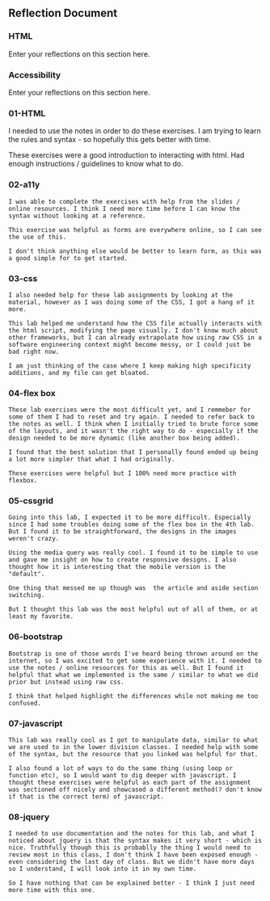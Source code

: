 ## Reflection Document

### HTML

Enter your reflections on this section here.

### Accessibility

Enter your reflections on this section here.

### 01-HTML
I needed to use the notes in order to do these exercises. I am trying to learn the rules and syntax - so hopefully this gets better with time.

These exercises were a good introduction to interacting with html. Had enough instructions / guidelines to know what to do.


### 02-a11y
    I was able to complete the exercises with help from the slides / online resources. I think I need more time before I can know the syntax without looking at a reference.

    This exercise was helpful as forms are everywhere online, so I can see the use of this.

    I don't think anything else would be better to learn form, as this was a good simple for to get started.

### 03-css
    I also needed help for these lab assignments by looking at the material, however as I was doing some of the CSS, I got a hang of it more.

    This lab helped me understand how the CSS file actually interacts with the html script, modifying the page visually. I don't know much about other frameworks, but I can already extrapolate how using raw CSS in a software engineering context might become messy, or I could just be bad right now. 

    I am just thinking of the case where I keep making high specificity additions, and my file can get bloated.

### 04-flex box
    These lab exercises were the most difficult yet, and I remmeber for some of them I had to reset and try again. I needed to refer back to the notes as well. I think when I initially tried to brute force some of the layouts, and it wasn't the right way to do - especially if the design needed to be more dynamic (like another box being added). 

    I found that the best solution that I personally found ended up being a lot more simpler that what I had originally.

    These exercises were helpful but I 100% need more practice with flexbox.

### 05-cssgrid
    Going into this lab, I expected it to be more difficult. Especially since I had some troubles doing some of the flex box in the 4th lab. But I found it to be straightforward, the designs in the images weren't crazy. 

    Using the media query was really cool. I found it to be simple to use and gave me insight on how to create responsive designs. I also thought how it is interesting that the mobile version is the "default".

    One thing that messed me up though was  the article and aside section switching.

    But I thought this lab was the most helpful out of all of them, or at least my favorite.

### 06-bootstrap
    Bootstrap is one of those words I've heard being thrown around on the internet, so I was excited to get some experience with it. I needed to use the notes / online resources for this as well. But I found it helpful that what we implemented is the same / similar to what we did prior but instead using raw css.

    I think that helped highlight the differences while not making me too confused.

### 07-javascript
    This lab was really cool as I got to manipulate data, similar to what we are used to in the lower division classes. I needed help with some of the syntax, but the resource that you linked was helpful for that.

    I also found a lot of ways to do the same thing (using loop or function etc), so I would want to dig deeper with javascript. I thought these exercises were helpful as each part of the assignment was sectioned off nicely and showcased a different method(? don't know if that is the correct term) of javascript.

### 08-jquery
    I needed to use documentation and the notes for this lab, and what I noticed about jquery is that the syntax makes it very short - which is nice. Truthfully though this is probablly the thing I would need to review most in this class, I don't think I have been exposed enough - even considering the last day of class. But we didn't have more days so I understand, I will look into it in my own time.

    So I have nothing that can be explained better - I think I just need more time with this one. 